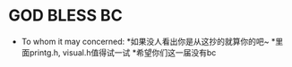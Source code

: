 # GOD BLESS BC
* To whom it may concerned:
  *如果没人看出你是从这抄的就算你的吧~
  *里面printg.h, visual.h值得试一试
  *希望你们这一届没有bc

